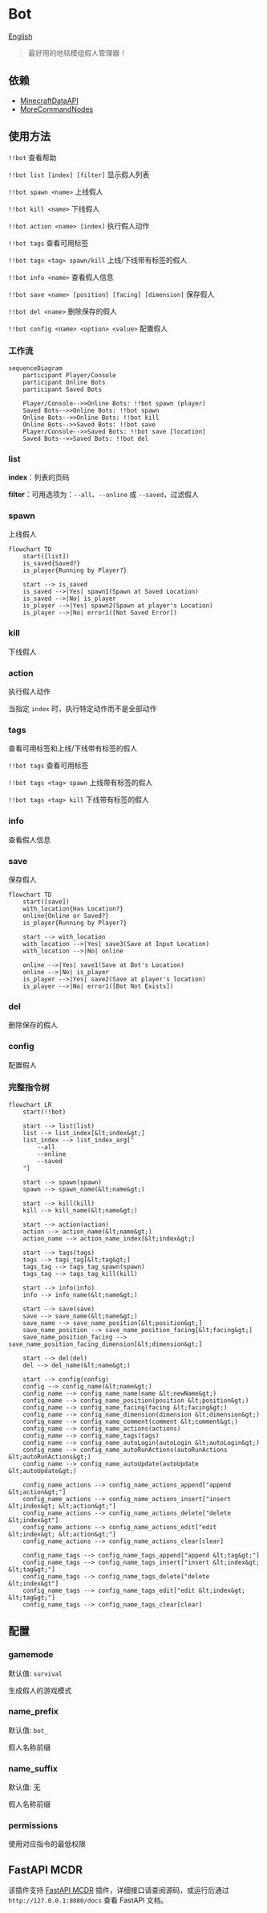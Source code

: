 # Bot

[English](https://github.com/AnzhiZhang/MCDReforgedPlugins/blob/master/bot/readme.md)

> 最好用的地毯模组假人管理器！

## 依赖

- [MinecraftDataAPI](https://github.com/MCDReforged/MinecraftDataAPI)
- [MoreCommandNodes](https://github.com/AnzhiZhang/MCDReforgedPlugins/tree/master/more_command_nodes)

## 使用方法

`!!bot` 查看帮助

`!!bot list [index] [filter]` 显示假人列表

`!!bot spawn <name>` 上线假人

`!!bot kill <name>` 下线假人

`!!bot action <name> [index]` 执行假人动作

`!!bot tags` 查看可用标签

`!!bot tags <tag> spawn/kill` 上线/下线带有标签的假人

`!!bot info <name>` 查看假人信息

`!!bot save <name> [position] [facing] [dimension]` 保存假人

`!!bot del <name>` 删除保存的假人

`!!bot config <name> <option> <value>` 配置假人

### 工作流

```mermaid
sequenceDiagram
    participant Player/Console
    participant Online Bots
    participant Saved Bots

    Player/Console-->>Online Bots: !!bot spawn (player)
    Saved Bots-->>Online Bots: !!bot spawn
    Online Bots-->>Online Bots: !!bot kill
    Online Bots-->>Saved Bots: !!bot save
    Player/Console-->>Saved Bots: !!bot save [location]
    Saved Bots-->>Saved Bots: !!bot del
```

### list

**index**：列表的页码

**filter**：可用选项为：`--all`、`--online` 或 `--saved`，过滤假人

### spawn

上线假人

```mermaid
flowchart TD
    start([list])
    is_saved{Saved?}
    is_player{Running by Player?}

    start --> is_saved
    is_saved -->|Yes| spawn1(Spawn at Saved Location)
    is_saved -->|No| is_player
    is_player -->|Yes| spawn2(Spawn at player's Location)
    is_player -->|No| error1([Not Saved Error])
```

### kill

下线假人

### action

执行假人动作

当指定 `index` 时，执行特定动作而不是全部动作

### tags

查看可用标签和上线/下线带有标签的假人

`!!bot tags` 查看可用标签

`!!bot tags <tag> spawn` 上线带有标签的假人

`!!bot tags <tag> kill` 下线带有标签的假人

### info

查看假人信息

### save

保存假人

```mermaid
flowchart TD
    start([save])
    with_location{Has Location?}
    online{Online or Saved?}
    is_player{Running by Player?}

    start --> with_location
    with_location -->|Yes| save3(Save at Input Location)
    with_location -->|No| online

    online -->|Yes| save1(Save at Bot's Location)
    online -->|No| is_player
    is_player -->|Yes| save2(Save at player's location)
    is_player -->|No| error1([Bot Not Exists])
```

### del

删除保存的假人

### config

配置假人

### 完整指令树

```mermaid
flowchart LR
    start(!!bot)

    start --> list(list)
    list --> list_index[&lt;index&gt;]
    list_index --> list_index_arg["
        --all
        --online
        --saved
    "]

    start --> spawn(spawn)
    spawn --> spawn_name(&lt;name&gt;)

    start --> kill(kill)
    kill --> kill_name(&lt;name&gt;)

    start --> action(action)
    action --> action_name(&lt;name&gt;)
    action_name --> action_name_index[&lt;index&gt;]

    start --> tags(tags)
    tags --> tags_tag[&lt;tag&gt;]
    tags_tag --> tags_tag_spawn(spawn)
    tags_tag --> tags_tag_kill(kill)

    start --> info(info)
    info --> info_name(&lt;name&gt;)

    start --> save(save)
    save --> save_name(&lt;name&gt;)
    save_name --> save_name_position[&lt;position&gt;]
    save_name_position --> save_name_position_facing[&lt;facing&gt;]
    save_name_position_facing --> save_name_position_facing_dimension[&lt;dimension&gt;]

    start --> del(del)
    del --> del_name(&lt;name&gt;)

    start --> config(config)
    config --> config_name(&lt;name&gt;)
    config_name --> config_name_name(name &lt;newName&gt;)
    config_name --> config_name_position(position &lt;position&gt;)
    config_name --> config_name_facing(facing &lt;facing&gt;)
    config_name --> config_name_dimension(dimension &lt;dimension&gt;)
    config_name --> config_name_comment(comment &lt;comment&gt;)
    config_name --> config_name_actions(actions)
    config_name --> config_name_tags(tags)
    config_name --> config_name_autoLogin(autoLogin &lt;autoLogin&gt;)
    config_name --> config_name_autoRunActions(autoRunActions &lt;autoRunActions&gt;)
    config_name --> config_name_autoUpdate(autoUpdate &lt;autoUpdate&gt;)

    config_name_actions --> config_name_actions_append["append &lt;action&gt;"]
    config_name_actions --> config_name_actions_insert["insert &lt;index&gt; &lt;action&gt;"]
    config_name_actions --> config_name_actions_delete["delete &lt;index&gt"]
    config_name_actions --> config_name_actions_edit["edit &lt;index&gt; &lt;action&gt;"]
    config_name_actions --> config_name_actions_clear[clear]

    config_name_tags --> config_name_tags_append["append &lt;tag&gt;"]
    config_name_tags --> config_name_tags_insert["insert &lt;index&gt; &lt;tag&gt;"]
    config_name_tags --> config_name_tags_delete["delete &lt;index&gt"]
    config_name_tags --> config_name_tags_edit["edit &lt;index&gt; &lt;tag&gt;"]
    config_name_tags --> config_name_tags_clear[clear]
```

## 配置

### gamemode

默认值: `survival`

生成假人的游戏模式

### name_prefix

默认值: `bot_`

假人名称前缀

### name_suffix

默认值: 无

假人名称前缀

### permissions

使用对应指令的最低权限

## FastAPI MCDR

该插件支持 [FastAPI MCDR](https://github.com/AnzhiZhang/MCDReforgedPlugins/tree/master/fastapi_mcdr) 插件，详细接口请查阅源码，或运行后通过 `http://127.0.0.1:8080/docs` 查看 FastAPI 文档。
